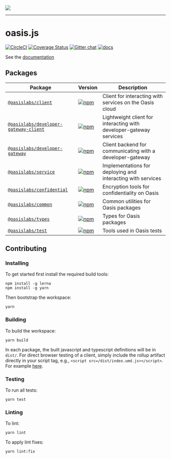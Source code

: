 <img src="https://images.squarespace-cdn.com/content/5b368c164eddec44efc17fbb/1552443492143-VIVRAXWMICP0MBFR6B7Z/OasisLabs_Primary_Logo_Red_RGB.png?format=1500w&content-type=image%2Fpng"/>

-------------------------------------

# oasis.js

[![CircleCI](https://circleci.com/gh/oasislabs/oasis-client.svg?style=svg&circle-token=696729782cc74168d05f5fbb37d49a3e5e6065d3)](https://circleci.com/gh/oasislabs/oasis-client)
[![Coverage Status](https://coveralls.io/repos/github/oasislabs/oasis-client/badge.svg?branch=master&t=yu91jw)](https://coveralls.io/github/oasislabs/oasis-client?branch=master)
[![Gitter chat](https://badges.gitter.im/Oasis-official/Lobby.svg)](https://gitter.im/Oasis-official/Lobby?utm_source=badge&utm_medium=badge&utm_campaign=pr-badge&utm_content=badge)
[![docs](https://readthedocs.com/projects/oasis-labs-oasis-client/badge/?version=latest)](https://oasis-labs-oasis-client.readthedocs-hosted.com/en/latest/)

See the [documentation](https://oasis-labs-oasis-client.readthedocs-hosted.com/en/latest/)

## Packages

| Package                                                           | Version                                                                                                                   | Description                                                        |
| ----------------------------------------------------------------- | ------------------------------------------------------------------------------------------------------------------------- | ------------------------------------------------------------------ |
| [`@oasislabs/client`](/packages/client)                                      | [![npm](https://img.shields.io/npm/v/client.svg)](https://www.npmjs.com)                                                  | Client for interacting with services on the Oasis cloud            |
| [`@oasislabs/developer-gateway-client`](/packages/developer-gateway-client)  | [![npm](https://img.shields.io/npm/v/client.svg)](https://www.npmjs.com)                                                  | Lightweight client for interacting with developer-gateway services |
| [`@oasislabs/developer-gateway`](/packages/developer-gateway)         | [![npm](https://img.shields.io/npm/v/client.svg)](https://www.npmjs.com)                                                  | Client backend for communicating with a developer-gateway          |
| [`@oasislabs/service`](/packages/service)                             | [![npm](https://img.shields.io/npm/v/client.svg)](https://www.npmjs.com)                                                  | Implementations for deploying and interacting with services        |
| [`@oasislabs/confidential`](/packages/confidential)                   | [![npm](https://img.shields.io/npm/v/client.svg)](https://www.npmjs.com)                                                  | Encryption tools for confidentiality on Oasis                      |
| [`@oasislabs/common`](/packages/common)                               | [![npm](https://img.shields.io/npm/v/client.svg)](https://www.npmjs.com)                                                  | Common utilities for Oasis packages                                |
| [`@oasislabs/types`](/packages/types)                                 | [![npm](https://img.shields.io/npm/v/client.svg)](https://www.npmjs.com)                                                  | Types for Oasis packages                                           |
| [`@oasislabs/test`](/packages/test)                                   | [![npm](https://img.shields.io/npm/v/client.svg)](https://www.npmjs.com)                                                  | Tools used in Oasis tests                                          |


## Contributing

### Installing

To get started first install the required build tools:

```
npm install -g lerna
npm install -g yarn
```

Then bootstrap the workspace:

```
yarn
```

### Building

To build the workspace:

```
yarn build
```

In each package, the built javascript and typescript definitions will be in `dist/`. For direct browser testing of a client, simply include the rollup artifact directly in your script tag, e.g., `<script src=/dist/index.umd.js></script>`. For example [here](https://github.com/oasislabs/oasis-client/blob/armani/wallet/packages/client/test/browser/service/index.html#L3).

### Testing

To run all tests:

```
yarn test
```

### Linting

To lint:

```
yarn lint
```


To apply lint fixes:

```
yarn lint:fix
```
